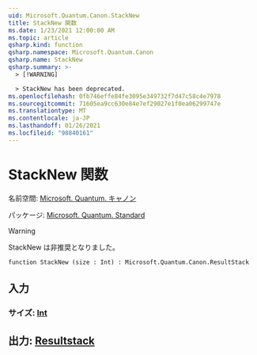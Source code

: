 ```yaml
---
uid: Microsoft.Quantum.Canon.StackNew
title: StackNew 関数
ms.date: 1/23/2021 12:00:00 AM
ms.topic: article
qsharp.kind: function
qsharp.namespace: Microsoft.Quantum.Canon
qsharp.name: StackNew
qsharp.summary: >-
  > [!WARNING]

  > StackNew has been deprecated.
ms.openlocfilehash: 0fb746effe84fe3095e349732f7d47c58c4e7978
ms.sourcegitcommit: 71605ea9cc630e84e7ef29027e1f0ea06299747e
ms.translationtype: MT
ms.contentlocale: ja-JP
ms.lasthandoff: 01/26/2021
ms.locfileid: "98840161"
---
```

# <a name="stacknew-function"></a>StackNew 関数

名前空間: [Microsoft. Quantum. キャノン](xref:Microsoft.Quantum.Canon)

パッケージ: [Microsoft. Quantum. Standard](https://nuget.org/packages/Microsoft.Quantum.Standard)


> [!WARNING]
> StackNew は非推奨となりました。



```qsharp
function StackNew (size : Int) : Microsoft.Quantum.Canon.ResultStack
```


## <a name="input"></a>入力

### <a name="size--int"></a>サイズ: [Int](xref:microsoft.quantum.lang-ref.int)





## <a name="output--resultstack"></a>出力: [Resultstack](xref:Microsoft.Quantum.Canon.ResultStack)

